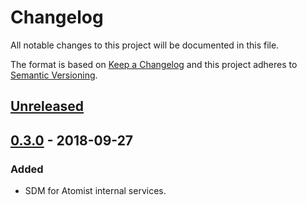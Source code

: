 # Changelog

All notable changes to this project will be documented in this file.

The format is based on [Keep a Changelog](http://keepachangelog.com/)
and this project adheres to [Semantic Versioning](http://semver.org/).

## [Unreleased](https://github.com/atomist/atomist-internal-sdm/compare/0.3.0...HEAD)

## [0.3.0](https://github.com/atomist/atomist-internal-sdm/tree/0.3.0) - 2018-09-27

### Added

-   SDM for Atomist internal services.
